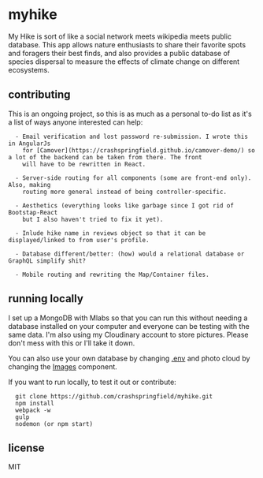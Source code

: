 # myhike
My Hike is sort of like a social network meets wikipedia meets public database.
This app allows nature enthusiasts to share their favorite spots and foragers
their best finds, and also provides a public database of species dispersal
to measure the effects of climate change on different ecosystems.


## contributing
This is an ongoing project, so this is as much as a personal to-do list as it's a
list of ways anyone interested can help:

      - Email verification and lost password re-submission. I wrote this in AngularJs
        for [Camover](https://crashspringfield.github.io/camover-demo/) so a lot of the backend can be taken from there. The front
        will have to be rewritten in React.

      - Server-side routing for all components (some are front-end only). Also, making
        routing more general instead of being controller-specific.

      - Aesthetics (everything looks like garbage since I got rid of Bootstap-React
        but I also haven't tried to fix it yet).

      - Inlude hike name in reviews object so that it can be displayed/linked to from user's profile.

      - Database different/better: (how) would a relational database or GraphQL simplify shit?

      - Mobile routing and rewriting the Map/Container files.

## running locally

  I set up a MongoDB with Mlabs so that you can run this without needing a database
  installed on your computer and everyone can be testing with the same data. I'm
  also using my Cloudinary account to store pictures. Please don't mess with this
  or I'll take it down.

  You can also use your own database by changing [.env](https://github.com/crashspringfield/myhike/blob/master/.env) and photo cloud by changing
  the [Images](https://github.com/crashspringfield/myhike/blob/master/src/components/presentation/Images.js) component.

  If you want to run locally, to test it out or contribute:

      git clone https://github.com/crashspringfield/myhike.git
      npm install
      webpack -w
      gulp
      nodemon (or npm start)

## license
MIT
